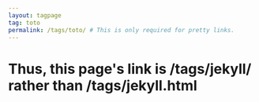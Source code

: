 ```yaml
---
layout: tagpage
tag: toto
permalink: /tags/toto/ # This is only required for pretty links.
---
```


# Thus, this page's link is /tags/jekyll/ rather than /tags/jekyll.html